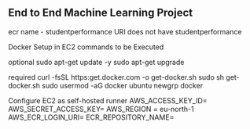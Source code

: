 ## End to End Machine Learning Project

ecr name - studentperformance
URI does not have studentperformance 


Docker Setup in EC2 commands to be Executed

optional
sudo apt-get update -y
sudo apt-get upgrade

required
curl -fsSL https:get.docker.com -o get-docker.sh
sudo sh get-docker.sh
sudo usermod -aG docker ubuntu
newgrp docker

Configure EC2 as self-hosted runner
AWS_ACCESS_KEY_ID= 
AWS_SECRET_ACCESS_KEY=
AWS_REGION = eu-north-1
AWS_ECR_LOGIN_URI=
ECR_REPOSITORY_NAME= 

